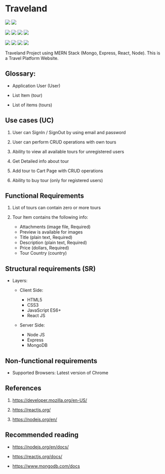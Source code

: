# Traveland

![](https://img.shields.io/badge/progress-developing-green)
![](https://img.shields.io/badge/version-0.0-green)

![](https://img.shields.io/badge/language-JavaScript-yellow)
![](https://img.shields.io/badge/version-ES6+-yellow)
![](https://img.shields.io/badge/html-HTML5-red)
![](https://img.shields.io/badge/css-CSS3-blue)

![](https://img.shields.io/badge/React-js-blue)
![](https://img.shields.io/badge/Node-js-green)
![](https://img.shields.io/badge/Express-js-orange)
![](https://img.shields.io/badge/Mongo-DB-green)

Traveland Project using MERN Stack (Mongo, Express, React, Node). This is a Travel Platform Website.

## Glossary:

-   Application User (User)

-   List Item (tour)

-   List of items (tours)

## Use cases (UC)

1. User can SignIn / SignOut by using email and password

2. User can perform CRUD operations with own tours

3. Ability to view all available tours for unregistered users

4. Get Detailed info about tour

5. Add tour to Cart Page with CRUD operations

6. Ability to buy tour (only for registered users)

## Functional Requirements

1. List of tours can contain zero or more tours

2. Tour Item contains the following info:

    - Attachments (image file, Required)
    - Preview is available for images
    - Title (plain text, Required)
    - Description (plain text, Required)
    - Price (dollars, Required)
    - Tour Country (country)

## Structural requirements (SR)

-   Layers:

    -   Client Side:

        -   HTML5
        -   CSS3
        -   JavaScript ES6+
        -   React JS

    -   Server Side:
        -   Node JS
        -   Express
        -   MongoDB

## Non-functional requirements

-   Supported Browsers: Latest version of Chrome

## References

1. https://developer.mozilla.org/en-US/

2. https://reactjs.org/

3. https://nodejs.org/en/

## Recommended reading

-   https://nodejs.org/en/docs/

-   https://reactjs.org/docs/

-   https://www.mongodb.com/docs
